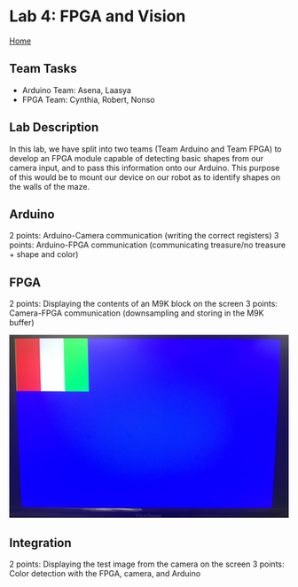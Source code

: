 # Lab 4: FPGA and Vision
[Home](https://ece3400team19.github.io/)

## Team Tasks
* Arduino Team: Asena, Laasya
* FPGA Team: Cynthia, Robert, Nonso


## Lab Description
In this lab, we have split into two teams (Team Arduino and Team FPGA) to develop an FPGA module capable of detecting basic shapes from our camera input, and to pass this information onto our Arduino. This purpose of this would be to mount our device on our robot as to identify shapes on the walls of the maze.

## Arduino
2 points: Arduino-Camera communication (writing the correct registers)
3 points: Arduino-FPGA communication (communicating treasure/no treasure + shape and color)

## FPGA
2 points: Displaying the contents of an M9K block on the screen
3 points: Camera-FPGA communication (downsampling and storing in the M9K buffer)

<img src="Lab04_Flag.jpeg" width="620" height="330" alt="SIgnal-Flag">

## Integration
2 points: Displaying the test image from the camera on the screen
3 points: Color detection with the FPGA, camera, and Arduino
